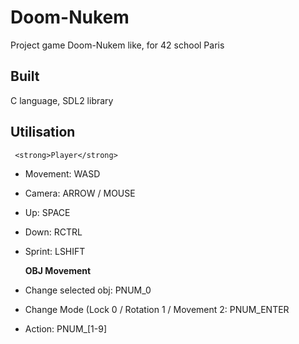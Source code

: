 # Doom-Nukem
Project game Doom-Nukem like, for 42 school Paris

## Built
  C language, SDL2 library

## Utilisation

     <strong>Player</strong>
* Movement:   WASD
* Camera:   ARROW / MOUSE
* Up:   SPACE
* Down:   RCTRL
* Sprint:   LSHIFT

     <strong>OBJ Movement</strong>
* Change selected obj:  PNUM_0
* Change Mode (Lock 0 / Rotation 1 / Movement 2:
                        PNUM_ENTER
* Action: PNUM_[1-9]
